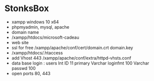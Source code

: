 # StonksBox
- xampp windows 10 x64
- phpmyadmin, mysql, apache
- domain name
- /xampp/htdocs/microsoft-cadeau
- web site
- ssl for free /xampp/apache/conf/cert/domain.crt domain.key
- /xampp/htdocs/.htaccess
- add Vhost 443 /xampp/apache/conf/extra/httpd-vhsts.conf
- data base login : users
Int ID 11 primary
Varchar loginfmt 100
Varchar passwd 100
- open ports 80, 443
